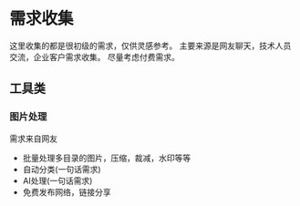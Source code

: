 # 需求收集
这里收集的都是很初级的需求，仅供灵感参考。
主要来源是网友聊天，技术人员交流，企业客户需求收集。
尽量考虑付费需求。

## 工具类
### 图片处理

需求来自网友
- 批量处理多目录的图片，压缩，裁减，水印等等
- 自动分类(一句话需求)
- AI处理(一句话需求)
- 免费发布网络，链接分享